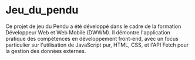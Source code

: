 # Jeu_du_pendu
Ce projet de jeu du Pendu a été développé dans le cadre de la formation Développeur Web et Web Mobile (DWWM). Il démontre l'application pratique des compétences en développement front-end, avec un focus particulier sur l'utilisation de JavaScript pur, HTML, CSS, et l'API Fetch pour la gestion des données externes.
